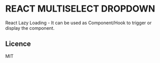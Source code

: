 # REACT MULTISELECT DROPDOWN 
React Lazy Loading - It can be used as Component/Hook to trigger or display the component.

## Licence
MIT
